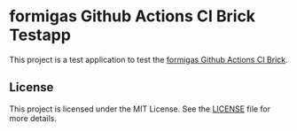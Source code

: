 # formigas Github Actions CI Brick Testapp

This project is a test application to test the [formigas Github Actions CI Brick](https://github.com/formigas/formigas-flutter-bricks/tree/main/formigas_github_actions).


## License

This project is licensed under the MIT License. See the [LICENSE](LICENSE) file for more details.
